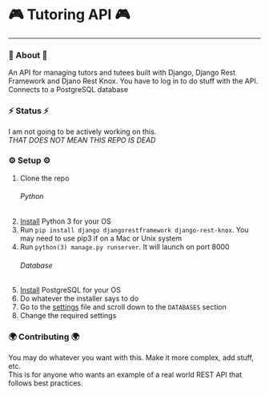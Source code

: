 # 🎮 Tutoring API 🎮

---

### 🚀 About 🚀
An API for managing tutors and tutees built with Django, Django Rest Framework and Djano Rest Knox.
You have to log in to do stuff with the API.
Connects to a PostgreSQL database

### ⚡ Status ⚡
I am not going to be actively working on this. <br>
*THAT DOES NOT MEAN THIS REPO IS DEAD*

### ⚙️ Setup ⚙️  
1. Clone the repo
   ###### Python
2. [Install](https://www.python.org/downloads/) Python 3 for your OS
3. Run `pip install django djangorestframework django-rest-knox`. You may need to use pip3 if on a Mac or Unix system
4. Run `python(3) manage.py runserver`. It will launch on port 8000
    ###### Database
5. [Install](https://www.postgresql.org/download/) PostgreSQL for your OS
6. Do whatever the installer says to do
7. Go to the [settings](TutoringAPI/settings.py) file and scroll down to the `DATABASES` section
8. Change the required settings

### 🌍 Contributing 🌍
You may do whatever you want with this. Make it more complex, add stuff, etc. <br>
This is for anyone who wants an example of a real world REST API that follows best practices.
